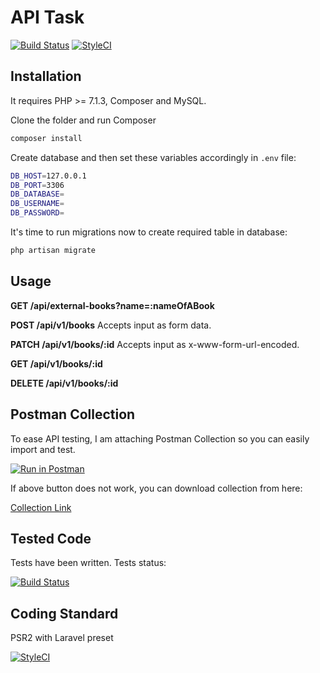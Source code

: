 # API Task

[![Build Status](https://travis-ci.org/thenabeel/api-task.svg?branch=master)](https://travis-ci.org/thenabeel/api-task) 
[![StyleCI](https://github.styleci.io/repos/174709898/shield?branch=master)](https://github.styleci.io/repos/174709898)

## Installation
It requires PHP >= 7.1.3, Composer and MySQL.

Clone the folder and run Composer

```bash
composer install
```
Create database and then set these variables accordingly in `.env` file:
```bash
DB_HOST=127.0.0.1
DB_PORT=3306
DB_DATABASE=
DB_USERNAME=
DB_PASSWORD=
```
It's time to run migrations now to create required table in database:
```bash
php artisan migrate
```


## Usage

**GET /api/external-books?name=:nameOfABook**

**POST /api/v1/books**
Accepts input as form data.

**PATCH /api/v1/books/:id**
Accepts input as x-www-form-url-encoded.

**GET /api/v1/books/:id**

**DELETE /api/v1/books/:id**


## Postman Collection
To ease API testing, I am attaching Postman Collection so you can easily import and test.

[![Run in Postman](https://run.pstmn.io/button.svg)](https://app.getpostman.com/run-collection/76b0973242df861a92d1#?env%5BAdeva%20Local%5D=W3sia2V5IjoiaG9zdCIsInZhbHVlIjoiaHR0cDovL2xvY2FsaG9zdDo4MDAwIiwiZGVzY3JpcHRpb24iOiIiLCJ0eXBlIjoidGV4dCIsImVuYWJsZWQiOnRydWV9XQ==)

If above button does not work, you can download collection from here:

[Collection Link](https://www.getpostman.com/collections/76b0973242df861a92d1)


## Tested Code
Tests have been written. Tests status:

[![Build Status](https://travis-ci.org/thenabeel/api-task.svg?branch=master)](https://travis-ci.org/thenabeel/api-task) 


## Coding Standard
PSR2 with Laravel preset

[![StyleCI](https://github.styleci.io/repos/174709898/shield?branch=master)](https://github.styleci.io/repos/174709898)